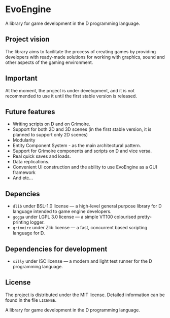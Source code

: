 # EvoEngine

A library for game development in the D programming language.

## Project vision

The library aims to facilitate the process of creating games by providing developers with ready-made solutions for working with graphics, sound and other aspects of the gaming environment.

## Important

At the moment, the project is under development, and it is not recommended to use it until the first stable version is released.

## Future features

 * Writing scripts on D and on Grimoire.
 * Support for both 2D and 3D scenes (in the first stable version, it is planned to support only 2D scenes)
 * Modularity
 * Entity Component System - as the main architectural pattern.
 * Support for Grimoire components and scripts on D and vice versa.
 * Real quick saves and loads.
 * Data replications.
 * Convenient UI construction and the ability to use EvoEngine as a GUI framework
 * And etc... 

## Depencies
 * `dlib` under BSL-1.0 license — a high-level general purpose library for D language intended to game engine developers.
 * `gogga` under LGPL 3.0 license — a simple VT100 colourised pretty-printing logger.
 * `grimoire` under Zlib license — a fast, concurrent based scripting language for D.

## Dependencies for development
 * `silly` under ISC license — a modern and light test runner for the D programming language.

## License

The project is distributed under the MIT license. Detailed information can be found in the file `LICENSE`.

A library for game development in the D programming language.

